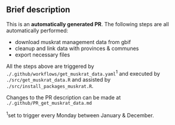 ## Brief description

This is an **automatically generated PR**. 
The following steps are all automatically performed:

- download muskrat management data from gbif 
- cleanup and link data with provinces & communes 
- export necessary files 

All the steps above are triggered by `./.github/workflows/get_muskrat_data.yaml`<sup>1</sup>
and executed by `./src/get_muskrat_data.R` and assisted by 
`./src/install_packages_muskrat.R`. 

Changes to the PR description can be made at `./.github/PR_get_muskrat_data.md`

<sup>1</sup>set to trigger every Monday between January & December.